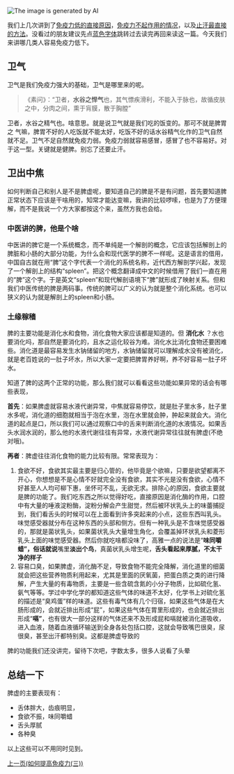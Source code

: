 ![The image is generated by AI](https://typare-1311038289.cos.ap-nanjing.myqcloud.com/202402251804764.jpeg)

我们上几次讲到了[免疫力低的直接原因](https://mp.weixin.qq.com/s/QfncL7ByVUlGxxPEod3Nnw)，[免疫力不起作用的情况](https://mp.weixin.qq.com/s/RoTDmzFfqvwFzfnMJxN6sA)，以及[止汗最直接的方法](https://mp.weixin.qq.com/s/C-qkV39_U_bYMSm-oMUpeQ)。没看过的朋友建议先点[蓝色字体](https://mp.weixin.qq.com/mp/appmsgalbum?__biz=Mzg5MTU5MjI1MA==&action=getalbum&album_id=3211413424915365889&scene=173&subscene=&sessionid=undefined&enterid=0&from_msgid=2247484145&from_itemidx=1&count=3&nolastread=1#wechat_redirect)跳转过去读完再回来读这一篇。今天我们来讲哪几类人容易免疫力低下。

## 卫气

卫气是我们免疫力强大的基础，卫气是哪里来的呢。

> 《素问》：“卫者，**水谷之悍气**也，其气慓疾滑利，不能入于脉也，故循皮肤之中，分肉之间，熏于肓膜，散于胸膛”

卫者，水谷之精气也。啥意思。就是说卫气就是我们吃的饭变的。那可不就是脾胃之 气嘛，脾胃不好的人吃饭就不能太好，吃饭不好的话水谷精气化作的卫气自然就不足。卫气不足自然就免疫力弱。免疫力弱就容易感冒，感冒了也不容易好。对于这一型。关键就是健脾。别忘了还要止汗。

## 卫出中焦

如何判断自己和别人是不是脾虚呢，要知道自己的脾是不是有问题，首先要知道脾正常状态下应该是干啥用的，知常才能达变嘛，我讲的比较啰嗦，也是为了方便理解，而不是我说一个方大家都按这个来，虽然方我也会给。

### 中医讲的脾，他是个啥

中医讲的脾它是一个系统概念，而不单纯是一个解剖的概念，它应该包括解剖上的脾脏和小肠的大部分功能，为什么会和现代医学的脾不一样呢。这是语言的借用，中国自古就在用“脾”这个字代表一个消化的系统名称，近代西方解剖学兴起，发现了一个解剖上的结构“spleen”。把这个概念翻译成中文的时候借用了我们一直在用的“脾”这个字。于是英文“spleen”和现代解剖语境下“脾”就形成了映射关系。但和我们中医传统的脾是两码事。传统的脾可以广义的认为就是整个消化系统。也可以狭义的认为就是解剖上的spleen和小肠。

### 土缘稼穑

脾的主要功能是消化水和食物，消化食物大家应该都是知道的。但 **消化水** ？水也要消化吗，那自然是要消化的，且水之运化较谷为难。消化水比消化食物还要困难些。消化道是最容易发生水钠储留的地方，水钠储留就可以理解成水没有被消化，就是老百姓说的一肚子坏水，所以大家一定要把脾胃养好啊，养不好容易一肚子坏水。

知道了脾的这两个正常的功能，那么我们就可以看看这些功能如果异常的话会有哪些表现，

**首先**：如果脾虚就容易水液代谢异常，中焦就容易停饮，就是肚子里水多，肚子里水多呢，消化道的细胞就相当于泡在水里，泡在水里就会肿，肿起来就会大。消化道的起点是口，所以我们可以通过观察口中的舌来判断消化道的水液情况。如果舌头水润水润的，那么他的水液代谢往往有异常，水液代谢异常往往就有脾虚(不绝对哦)。

**再者**：脾虚往往消化食物的能力比较有限。常常表现为：

1.  食欲不好，食欲其实最主要是归心管的，他毕竟是个欲嘛，只要是欲望都离不开心，你想想是不是心情不好就完全没有食欲，其实不光是没有食欲，心情不好甚至人人均可柳下惠，坐怀可不乱，无欲无求。排除心的原因，食欲主要就是脾的功能了。我们吃东西之所以觉得好吃，直接原因是消化酶的作用，口腔中有大量的唾液淀粉酶，淀粉分解会产生甜觉，然后被环状乳头上的味蕾捕捉到，我们看舌头的时候可以在上面看到许多突起来的小点，这些东西叫乳头。味觉感受器就分布在这种东西的头部和侧方。但有一种乳头是不含味觉感受器的，那就是菌状乳头，如果菌状乳头大量增生角化，会覆盖掉环状乳头和菱形乳头上面的味觉感受器。然后你就吃啥都没味了，高雅一点的说法是“**味同嚼蜡”，俗话就说**嘴里**淡出个鸟**，真菌状乳头增生呢，**舌头看起来厚腻，不太干净的样子**
2.  容易口臭，如果脾虚，消化酶不足，导致食物不能完全降解，消化道里的细菌就会把这些营养物质利用起来，尤其是里面的厌氧菌，把蛋白质之类的进行降解，产生大量的有毒物质，主要是一些含硫含氮的小分子物质，比如硫化氢、氨气等等。学过中学化学的都知道这些气体的味道不太好，化学书上对硫化氢的描述是“臭鸡蛋”样的味道。这些有毒气体有几个归宿，如果这些气体是在大肠形成的，会就近排出形成“屁”，如果这些气体在胃里形成的，也会就近排出形成“**嗝”**，也有很大一部分这样的气体还来不及形成屁和嗝就被消化道吸收，进入血液，随着血液循环输送到全身各处包括口腔，这就会导致嘴巴很臭，尿很臭，甚至出汗都特别臭。这都是脾虚导致的

脾的功能我们还没讲完，留待下次吧，字数太多，很多人说看了头晕

## 总结一下

脾虚的主要表现有：

- 舌体胖大，齿痕明显，
- 食欲不振，味同嚼蜡
- 舌头厚腻
- 各种臭

以上这些可以不用同时见到。



[上一页(如何提高免疫力(三))](How_to_boost_immunity_3.md)
